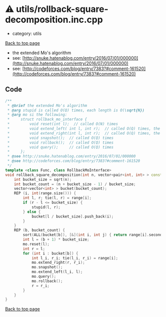 <!-- mathjax config similar to math.stackexchange -->
<script type="text/javascript" async
  src="https://cdnjs.cloudflare.com/ajax/libs/mathjax/2.7.5/MathJax.js?config=TeX-MML-AM_CHTML">
</script>
<script type="text/x-mathjax-config">
  MathJax.Hub.Config({
    TeX: { equationNumbers: { autoNumber: "AMS" }},
    tex2jax: {
      inlineMath: [ ['$','$'] ],
      processEscapes: true
    },
    "HTML-CSS": { matchFontHeight: false },
    displayAlign: "left",
    displayIndent: "2em"
  });
</script>

<script type="text/javascript" src="https://cdnjs.cloudflare.com/ajax/libs/jquery/3.4.1/jquery.min.js"></script>
<script src="https://cdn.jsdelivr.net/npm/jquery-balloon-js@1.1.2/jquery.balloon.min.js" integrity="sha256-ZEYs9VrgAeNuPvs15E39OsyOJaIkXEEt10fzxJ20+2I=" crossorigin="anonymous"></script>
<script type="text/javascript" src="../../assets/js/copy-button.js"></script>
<link rel="stylesheet" href="../../assets/css/copy-button.css" />


# :warning: utils/rollback-square-decomposition.inc.cpp
* category: utils


[Back to top page](../../index.html)

* the extended Mo's algorithm
* see: [http://snuke.hatenablog.com/entry/2016/07/01/000000](http://snuke.hatenablog.com/entry/2016/07/01/000000)
* see: [http://codeforces.com/blog/entry/7383?#comment-161520](http://codeforces.com/blog/entry/7383?#comment-161520)


## Code
```cpp
/**
 * @brief the extended Mo's algorithm
 * @arg stupid is called O(Q) times, each length is O(\sqrt{N})
 * @arg mo si the following:
 *     struct rollback_mo_interface {
 *         void reset(int l);  // called O(N) times
 *         void extend_left( int l, int r);  // called O(Q) times, the sum of length is O(N \sqrt {N})
 *         void extend_right(int l, int r);  // called O(Q) times, the sum of length is O(Q \sqrt {N})
 *         void snapshot();  // called O(Q) times
 *         void rollback();  // called O(Q) times
 *         void query();     // called O(Q) times
 *     };
 * @see http://snuke.hatenablog.com/entry/2016/07/01/000000
 * @see http://codeforces.com/blog/entry/7383?#comment-161520
 */
template <class Func, class RollbackMoInterface>
void rollback_square_decomposition(int n, vector<pair<int, int> > const & range, RollbackMoInterface & mo, Func stupid) {
    int bucket_size = sqrt(n);
    int bucket_count = (n + bucket_size - 1) / bucket_size;
    vector<vector<int> > bucket(bucket_count);
    REP (i, int(range.size())) {
        int l, r; tie(l, r) = range[i];
        if (r - l <= bucket_size) {
            stupid(l, r);
        } else {
            bucket[l / bucket_size].push_back(i);
        }
    }
    REP (b, bucket_count) {
        sort(ALL(bucket[b]), [&](int i, int j) { return range[i].second < range[j].second; });
        int l = (b + 1) * bucket_size;
        mo.reset(l);
        int r = l;
        for (int i : bucket[b]) {
            int l_i, r_i; tie(l_i, r_i) = range[i];
            mo.extend_right(r, r_i);
            mo.snapshot();
            mo.extend_left(l_i, l);
            mo.query();
            mo.rollback();
            r = r_i;
        }
    }
}

```

[Back to top page](../../index.html)

